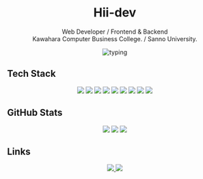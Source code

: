 <!-- GitHub README.md -->

<h1 align="center" style="font-weight: bold">Hii-dev</h1>
<p align="center">Web Developer / Frontend & Backend <br/> Kawahara Computer Business College. / Sanno University.</p>

<p align="center">
<img src="https://readme-typing-svg.herokuapp.com?font=Fira+Code&size=20&duration=3000&pause=2000&color=000000&center=true&vCenter=true&width=600&lines=Hi,+I'm+Hii.;An+engineering+student+from+Ehime,+Japan.;Studying+at+Kawahara+Computer+Business+College.;Also+affiliated+with+Sanno+University.;Aspiring+web+developer.;Passionate+about+beer+and+reading." alt="typing" />
</p>


## Tech Stack

<p align="center">
  <img src="https://img.shields.io/badge/HTML5-000000?style=for-the-badge&logo=html5&logoColor=white" />
  <img src="https://img.shields.io/badge/CSS3-000000?style=for-the-badge&logo=css3&logoColor=white" />
  <img src="https://img.shields.io/badge/TailwindCSS-000000?style=for-the-badge&logo=tailwindcss&logoColor=white" />
  <img src="https://img.shields.io/badge/JavaScript-000000?style=for-the-badge&logo=javascript&logoColor=white" />
  <img src="https://img.shields.io/badge/TypeScript-000000?style=for-the-badge&logo=typescript&logoColor=white" />
  <img src="https://img.shields.io/badge/React-000000?style=for-the-badge&logo=react&logoColor=white" />
  <img src="https://img.shields.io/badge/Next.js-000000?style=for-the-badge&logo=next.js&logoColor=white" />
  <img src="https://img.shields.io/badge/Python-000000?style=for-the-badge&logo=python&logoColor=white" />
  <img src="https://img.shields.io/badge/FastAPI-000000?style=for-the-badge&logo=fastapi&logoColor=white" />
</p>

## GitHub Stats

<p align="center">
  <img src="http://github-profile-summary-cards.vercel.app/api/cards/profile-details?username=CA01971020&theme=github" />
<!--   <img src="https://github-readme-stats.vercel.app/api?username=CA01971020&show_icons=true&hide_border=true&theme=graywhite" /> -->
  <img src="https://github-readme-streak-stats.herokuapp.com/?user=CA01971020&theme=graywhite&hide_border=true" />
  <img src="https://github-readme-stats.vercel.app/api/top-langs/?username=CA01971020&layout=compact&hide=Jupyter%20Notebook&langs_count=6&hide_border=true&theme=graywhite" />
</p>



## Links

<p align="center">
  <a href="https://hii-dev.vercel.app" target="_blank">
    <img src="https://img.shields.io/badge/Portfolio-000000?style=for-the-badge&logo=vercel&logoColor=white" />
  </a>
  <a href="https://zenn.dev/aputech" target="_blank">
    <img src="https://img.shields.io/badge/Zenn-000000?style=for-the-badge&logo=zenn&logoColor=white" />
  </a>
</p>


